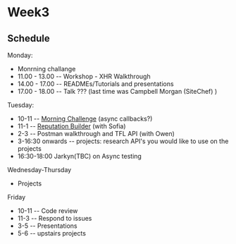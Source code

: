 # Week3




## Schedule
Monday: 
* Monrning challange 
* 11.00 - 13.00 -- Workshop - XHR Walkthrough 
* 14.00 - 17.00 -- READMEs/Tutorials and presentations
* 17.00 - 18.00 -- Talk ??? (last time was  Campbell Morgan (SiteChef) )

Tuesday:
* 10-11 -- [Morning Challenge](https://repl.it/C0n0/0) (async callbacks?)
* 11-1 -- [Reputation Builder](https://github.com/tormod17/Reputation-Builder) (with Sofia)
* 2-3 -- Postman walkthrough and TFL API (with Owen)
* 3-16:30 onwards -- projects: research API's you would like to use on the projects
* 16:30-18:00 Jarkyn(TBC) on Async testing

Wednesday-Thursday
* Projects

Friday
* 10-11 -- Code review
* 11-3 -- Respond to issues
* 3-5 -- Presentations
* 5-6 -- upstairs projects
